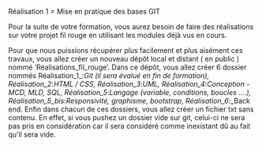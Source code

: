 Réalisation 1 = Mise en pratique des bases GIT

Pour la suite de votre formation, vous aurez besoin de faire des réalisations sur votre projet fil rouge en utilisant les modules déjà vus en cours.

Pour que nous puissions récupérer plus facilement et plus aisément ces travaux, vous allez créer un nouveau dépôt local et distant ( en public ) nommé ‘Réalisations_fil_rouge’.
Dans ce dépôt, vous allez créer 6 dossier nommés
Réalisation_1_:_Git (il sera évalué en fin de formation),
Réalisation_2_:_HTML / CSS,
 Réalisation_3_:_UML, 
Réalisation_4_:_Conception - MCD, MLD, SQL,
Réalisation_5_:_Langage (variable, conditions, boucles ....),
Réalisation_5_bis_:_Responsivité, graphisme, bootstrap,
 Réalisation_6_:_Back end.
Enfin dans chacun de ces dossiers, vous allez créer un fichier txt sans contenu. 
En effet, si vous pushez un dossier vide sur git, celui-ci ne sera pas pris en considération car il sera considéré comme inexistant dû au fait qu’il sera vide.